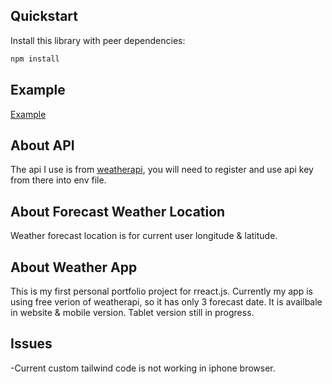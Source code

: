 ## Quickstart

Install this library with peer dependencies:

```bash
npm install
```
## Example
[Example](https://main--dynamic-biscochitos-1d60b2.netlify.app/)
## About API

The api I use is from  [weatherapi](https://www.weatherapi.com/), you will need to register and use api key from there into env file.

## About Forecast Weather Location
Weather forecast location is for current user longitude & latitude.
## About Weather App
This is my first personal portfolio project for rreact.js. Currently my app is using free verion of weatherapi, so it has only 3 forecast date. It is availbale in website & mobile version. Tablet version still in progress. 

## Issues 
-Current custom tailwind code is not working in iphone browser.  

